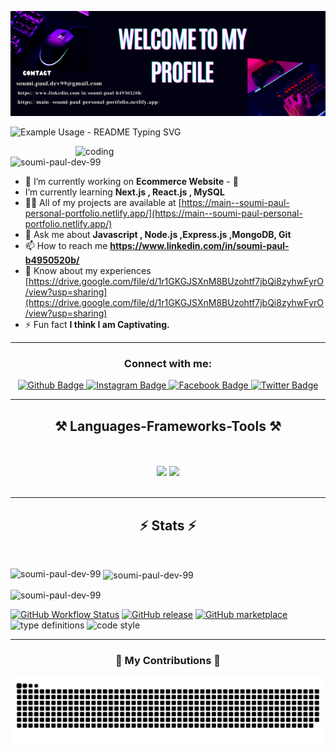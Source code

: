 ![logo](soumi.png)
<p align="left">
  <img
    src="https://readme-typing-svg.demolab.com/?lines=Hi+👋+I'm+Soumi+Paul+👩‍💼!;A+Passionate+Web+developer+from+India!!&font=Fira%20Code&center=true&width=480&height=60&duration=4000&pause=1000"
    alt="Example Usage - README Typing SVG"
  />
</p>
<img
  align="right"
  alt="coding"
  width="400"
  src="https://camo.githubusercontent.com/3d9ef72111f57a8c333f2d42a3cf14280024312c295f4b343cbc0da59005a9e0/68747470733a2f2f63646e2e6472696262626c652e636f6d2f75736572732f3333313236352f73637265656e73686f74732f323534323538372f676162692d642e676966"
/>

<p align="left">
  <img
    src="https://komarev.com/ghpvc/?username=soumi-paul-dev-99&label=Profile%20views&color=0e75b6&style=flat"
    alt="soumi-paul-dev-99"
  />
</p>

- 🔭 I’m currently working on **Ecommerce Website** - 🌱
- I’m currently learning **Next.js , React.js , MySQL**
- 👨‍💻 All of my projects are available at
[https://main--soumi-paul-personal-portfolio.netlify.app/](https://main--soumi-paul-personal-portfolio.netlify.app/)
- 💬 Ask me about **Javascript , Node.js ,Express.js ,MongoDB, Git** 
- 📫 How to reach me **https://www.linkedin.com/in/soumi-paul-b4950520b/**
- 📄 Know about my experiences
[https://drive.google.com/file/d/1r1GKGJSXnM8BUzohtf7jbQi8zyhwFyrO/view?usp=sharing](https://drive.google.com/file/d/1r1GKGJSXnM8BUzohtf7jbQi8zyhwFyrO/view?usp=sharing)
- ⚡ Fun fact **I think I am Captivating.**
<hr/>

<h3 align="center">Connect with me:</h3>
<div align="center">
  
<div id="badges">
  <a href="https://github.com/Soumi-Paul-dev-99">
    <img
      src="https://img.shields.io/badge/Github-white?style=for-the-badge&logo=Github&logoColor=black"
      alt="Github Badge"
    />
  </a>

  <a href="https://instagram.com/soumipaul221298">
    <img
      src="https://img.shields.io/badge/Instagram-purple?style=for-the-badge&logo=instagram&logoColor=white"
      alt="Instagram Badge"
    />
  </a>
  <a href="https://fb.com/soumi.paul.mamon98">
    <img
      src="https://img.shields.io/badge/Facebook-blue?style=for-the-badge&logo=facebook&logoColor=white"
      alt="Facebook Badge"
    />
  </a>
  <a href="https://twitter.com/soumipaultech99">
    <img
      src="https://img.shields.io/badge/Twitter-blue?style=for-the-badge&logo=twitter&logoColor=white"
      alt="Twitter Badge"
    />
  </a>
</div>
</div>
<hr/>
<h2 align="center">⚒️ Languages-Frameworks-Tools ⚒️</h2>
<br />

<br />
<div align="center">
  <img
    src="https://skillicons.dev/icons?i=react,redux,html,css,vscode,github,tailwind,git,aws"
  />
  <img
    src="https://skillicons.dev/icons?i=nodejs,javascript,express,mongodb,c,nextjs,mysql"
  /><br />
</div>

<br />
<hr />

<h2 align="center">⚡ Stats ⚡</h2>
<br />

<p>
  <img
    align="left"
    src="https://github-readme-stats.vercel.app/api/top-langs?username=soumi-paul-dev-99&show_icons=true&locale=en&layout=compact&theme=react&border_radius=20"
    alt="soumi-paul-dev-99"
  />
</p>

<p>
  &nbsp;<img
    align="center"
    src="https://github-readme-stats.vercel.app/api?username=soumi-paul-dev-99&show_icons=true&locale=en&theme=react&border_radius=20"
    alt="soumi-paul-dev-99"
  />
</p>

<p>
  <img
    align="center"
    src="https://github-readme-streak-stats.herokuapp.com/?user=soumi-paul-dev-99&theme=react&border_radius=20"
    alt="soumi-paul-dev-99"
  />
</p>

[![GitHub Workflow
Status](https://img.shields.io/github/actions/workflow/status/platane/platane/main.yml?label=action&style=flat-square)](https://github.com/Platane/Platane/actions/workflows/main.yml)
[![GitHub
release](https://img.shields.io/github/release/platane/snk.svg?style=flat-square)](https://github.com/platane/snk/releases/latest)
[![GitHub
marketplace](https://img.shields.io/badge/marketplace-snake-blue?logo=github&style=flat-square)](https://github.com/marketplace/actions/generate-snake-game-from-github-contribution-grid)
![type
definitions](https://img.shields.io/npm/types/typescript?style=flat-square)
![code
style](https://img.shields.io/badge/code_style-prettier-ff69b4.svg?style=flat-square)
<hr/>
<h3 align="center">🐍 My Contributions 🐍</h3>

<picture>
  <source
    media="(prefers-color-scheme: dark)"
    srcset="
      https://raw.githubusercontent.com/platane/snk/output/github-contribution-grid-snake-dark.svg
    "
  />
  <source
    media="(prefers-color-scheme: light)"
    srcset="
      https://raw.githubusercontent.com/platane/snk/output/github-contribution-grid-snake.svg
    "
  />
  <img
    alt="github contribution grid snake animation"
    src="https://raw.githubusercontent.com/platane/snk/output/github-contribution-grid-snake.svg"
  />

</picture>
